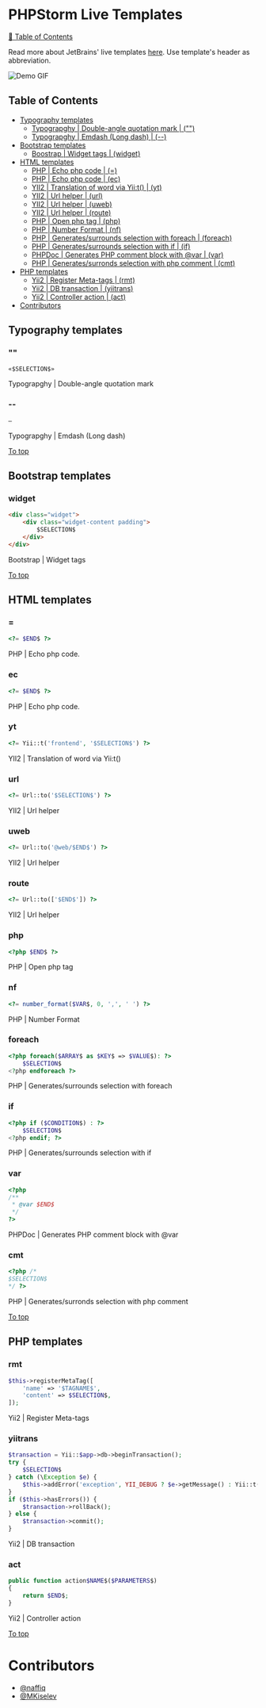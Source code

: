 # PHPStorm Live Templates

[📍 Table of Contents](#table-of-contents)

Read more about JetBrains' live templates [here](https://www.jetbrains.com/help/phpstorm/2016.1/live-templates.html).
Use template's header as abbreviation.

![Demo GIF](https://github.com/rocket-firm/phpstorm-live-templates/raw/master/demo.gif)

## Table of Contents
- [Typography templates](#typography-templates)
    - [Typograpghy | Double-angle quotation mark | ("")](#typography-templates)
    - [Typograpghy | Emdash (Long dash) | (--)](#--)
- [Bootstrap templates](#bootstrap-templates)
    - [Boostrap | Widget tags | (widget)](#widget)
- [HTML templates](#html-templates)
    - [PHP | Echo php code | (=)](#-1)
    - [PHP | Echo php code | (ec)](#ec)
    - [YII2 | Translation of word via Yii:t() | (yt)](#yt)
    - [YII2 | Url helper | (url)](#url)
    - [YII2 | Url helper | (uweb)](#uweb)
    - [YII2 | Url helper | (route)](#route)
    - [PHP | Open php tag | (php)](#php)
    - [PHP | Number Format | (nf)](#nf)
    - [PHP | Generates/surrounds selection with foreach | (foreach)](#foreach)
    - [PHP | Generates/surrounds selection with if | (if)](#if)
    - [PHPDoc | Generates PHP comment block with @var | (var)](#var)
    - [PHP | Generates/surronds selection with php comment | (cmt)](#cmt)
- [PHP templates](#php-templates)
    - [Yii2 | Register Meta-tags | (rmt)](#rmt)
    - [Yii2 | DB transaction | (yiitrans)](#yiitrans)
    - [Yii2 | Controller action | (act)](#act)
- [Contributors](#contributors)

## Typography templates

### "" 
```
«$SELECTION$»
```
Typograpghy | Double-angle quotation mark

### --
```
—
```
Typograpghy | Emdash (Long dash)

[To top](#table-of-contents)

## Bootstrap templates

### widget
```html
<div class="widget">
    <div class="widget-content padding">
        $SELECTION$
    </div>
</div>
```
Bootstrap | Widget tags

[To top](#table-of-contents)

## HTML templates

### =
```php
<?= $END$ ?>
```
PHP | Echo php code.

### ec
```php
<?= $END$ ?>
```
PHP | Echo php code.

### yt
```php
<?= Yii::t('frontend', '$SELECTION$') ?>
```
YII2 | Translation of word via Yii:t()

### url
```php
<?= Url::to('$SELECTION$') ?>
```
YII2 | Url helper

### uweb
```php
<?= Url::to('@web/$END$') ?>
```
YII2 | Url helper

### route
```php
<?= Url::to(['$END$']) ?>
```
YII2 | Url helper

### php
```php
<?php $END$ ?>
```
PHP | Open php tag

### nf
```php
<?= number_format($VAR$, 0, ',', ' ') ?>
```
PHP | Number Format

### foreach
```php
<?php foreach($ARRAY$ as $KEY$ => $VALUE$): ?>
    $SELECTION$
<?php endforeach ?>
```
PHP | Generates/surrounds selection with foreach

### if
```php
<?php if ($CONDITION$) : ?>
    $SELECTION$
<?php endif; ?>
```
PHP | Generates/surrounds selection with if

### var
```php
<?php
/**
 * @var $END$
 */
?>
```
PHPDoc | Generates PHP comment block with @var

### cmt
```php
<?php /*
$SELECTION$
*/ ?>
```
PHP | Generates/surronds selection with php comment

[To top](#table-of-contents)

## PHP templates

### rmt
```php
$this->registerMetaTag([
    'name' => '$TAGNAME$',
    'content' => $SELECTION$,
]);
```
Yii2 | Register Meta-tags

### yiitrans
```php
$transaction = Yii::$app->db->beginTransaction();
try {
    $SELECTION$
} catch (\Exception $e) {
    $this->addError('exception', YII_DEBUG ? $e->getMessage() : Yii::t('common', 'Exception'));
}
if ($this->hasErrors()) {
    $transaction->rollBack();
} else {
    $transaction->commit();
}
```

Yii2 | DB transaction

### act
```php
public function action$NAME$($PARAMETERS$)
{
    return $END$;
}
```

Yii2 | Controller action

[To top](#table-of-contents)

# Contributors

- [@naffiq](https://github.com/naffiq)
- [@MKiselev](https://github.com/MKiselev)
